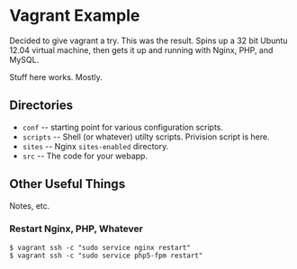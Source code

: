 # Vagrant Example

Decided to give vagrant a try. This was the result. Spins up a 32 bit Ubuntu
12.04 virtual machine, then gets it up and running with Nginx, PHP, and MySQL.

Stuff here works. Mostly.

## Directories

* `conf` -- starting point for various configuration scripts.
* `scripts` -- Shell (or whatever) utilty scripts. Privision script is here.
* `sites` -- Nginx `sites-enabled` directory.
* `src` -- The code for your webapp.

## Other Useful Things

Notes, etc.

### Restart Nginx, PHP, Whatever

    $ vagrant ssh -c "sudo service nginx restart"
    $ vagrant ssh -c "sudo service php5-fpm restart"
